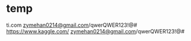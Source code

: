 # temp
ti.com zymehan0214@gmail.com/qwerQWER123!@#
https://www.kaggle.com/ zymehan0214@gmail.com/qwerQWER123!@#
